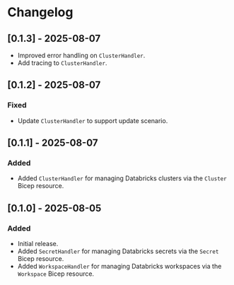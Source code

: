 # Changelog

## [0.1.3] - 2025-08-07

- Improved error handling on `ClusterHandler`.
- Add tracing to `ClusterHandler`.

## [0.1.2] - 2025-08-07

### Fixed

- Update `ClusterHandler` to support update scenario.

## [0.1.1] - 2025-08-07

### Added

- Added `ClusterHandler` for managing Databricks clusters via the `Cluster` Bicep resource.

## [0.1.0] - 2025-08-05

### Added

- Initial release.
- Added `SecretHandler` for managing Databricks secrets via the `Secret` Bicep resource.
- Added `WorkspaceHandler` for managing Databricks workspaces via the `Workspace` Bicep resource.
